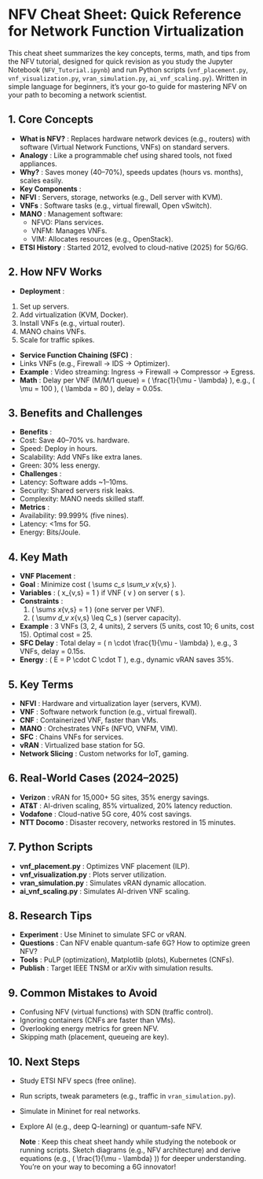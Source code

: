 # NFV Cheat Sheet: Quick Reference for Network Function Virtualization

This cheat sheet summarizes the key concepts, terms, math, and tips from the NFV tutorial, designed for quick revision as you study the Jupyter Notebook (`NFV_Tutorial.ipynb`) and run Python scripts (`vnf_placement.py`, `vnf_visualization.py`, `vran_simulation.py`, `ai_vnf_scaling.py`). Written in simple language for beginners, it’s your go-to guide for mastering NFV on your path to becoming a network scientist.

## 1. Core Concepts

- **What is NFV?** : Replaces hardware network devices (e.g., routers) with software (Virtual Network Functions, VNFs) on standard servers.
- **Analogy** : Like a programmable chef using shared tools, not fixed appliances.
- **Why?** : Saves money (40–70%), speeds updates (hours vs. months), scales easily.
- **Key Components** :
- **NFVI** : Servers, storage, networks (e.g., Dell server with KVM).
- **VNFs** : Software tasks (e.g., virtual firewall, Open vSwitch).
- **MANO** : Management software:
  - NFVO: Plans services.
  - VNFM: Manages VNFs.
  - VIM: Allocates resources (e.g., OpenStack).
- **ETSI History** : Started 2012, evolved to cloud-native (2025) for 5G/6G.

## 2. How NFV Works

- **Deployment** :

1. Set up servers.
2. Add virtualization (KVM, Docker).
3. Install VNFs (e.g., virtual router).
4. MANO chains VNFs.
5. Scale for traffic spikes.

- **Service Function Chaining (SFC)** :
- Links VNFs (e.g., Firewall → IDS → Optimizer).
- **Example** : Video streaming: Ingress → Firewall → Compressor → Egress.
- **Math** : Delay per VNF (M/M/1 queue) = ( \frac{1}{\mu - \lambda} ), e.g., ( \mu = 100 ), ( \lambda = 80 ), delay = 0.05s.

## 3. Benefits and Challenges

- **Benefits** :
- Cost: Save 40–70% vs. hardware.
- Speed: Deploy in hours.
- Scalability: Add VNFs like extra lanes.
- Green: 30% less energy.
- **Challenges** :
- Latency: Software adds ~1–10ms.
- Security: Shared servers risk leaks.
- Complexity: MANO needs skilled staff.
- **Metrics** :
- Availability: 99.999% (five nines).
- Latency: <1ms for 5G.
- Energy: Bits/Joule.

## 4. Key Math

- **VNF Placement** :
- **Goal** : Minimize cost ( \sum*s c_s \sum_v x*{v,s} ).
- **Variables** : ( x\_{v,s} = 1 ) if VNF ( v ) on server ( s ).
- **Constraints** :
  1. ( \sum*s x*{v,s} = 1 ) (one server per VNF).
  1. ( \sum*v d_v x*{v,s} \leq C_s ) (server capacity).
- **Example** : 3 VNFs (3, 2, 4 units), 2 servers (5 units, cost 10; 6 units, cost 15). Optimal cost = 25.
- **SFC Delay** : Total delay = ( n \cdot \frac{1}{\mu - \lambda} ), e.g., 3 VNFs, delay = 0.15s.
- **Energy** : ( E = P \cdot C \cdot T ), e.g., dynamic vRAN saves 35%.

## 5. Key Terms

- **NFVI** : Hardware and virtualization layer (servers, KVM).
- **VNF** : Software network function (e.g., virtual firewall).
- **CNF** : Containerized VNF, faster than VMs.
- **MANO** : Orchestrates VNFs (NFVO, VNFM, VIM).
- **SFC** : Chains VNFs for services.
- **vRAN** : Virtualized base station for 5G.
- **Network Slicing** : Custom networks for IoT, gaming.

## 6. Real-World Cases (2024–2025)

- **Verizon** : vRAN for 15,000+ 5G sites, 35% energy savings.
- **AT&T** : AI-driven scaling, 85% virtualized, 20% latency reduction.
- **Vodafone** : Cloud-native 5G core, 40% cost savings.
- **NTT Docomo** : Disaster recovery, networks restored in 15 minutes.

## 7. Python Scripts

- **vnf_placement.py** : Optimizes VNF placement (ILP).
- **vnf_visualization.py** : Plots server utilization.
- **vran_simulation.py** : Simulates vRAN dynamic allocation.
- **ai_vnf_scaling.py** : Simulates AI-driven VNF scaling.

## 8. Research Tips

- **Experiment** : Use Mininet to simulate SFC or vRAN.
- **Questions** : Can NFV enable quantum-safe 6G? How to optimize green NFV?
- **Tools** : PuLP (optimization), Matplotlib (plots), Kubernetes (CNFs).
- **Publish** : Target IEEE TNSM or arXiv with simulation results.

## 9. Common Mistakes to Avoid

- Confusing NFV (virtual functions) with SDN (traffic control).
- Ignoring containers (CNFs are faster than VMs).
- Overlooking energy metrics for green NFV.
- Skipping math (placement, queueing are key).

## 10. Next Steps

- Study ETSI NFV specs (free online).
- Run scripts, tweak parameters (e.g., traffic in `vran_simulation.py`).
- Simulate in Mininet for real networks.
- Explore AI (e.g., deep Q-learning) or quantum-safe NFV.

  **Note** : Keep this cheat sheet handy while studying the notebook or running scripts. Sketch diagrams (e.g., NFV architecture) and derive equations (e.g., ( \frac{1}{\mu - \lambda} )) for deeper understanding. You’re on your way to becoming a 6G innovator!

